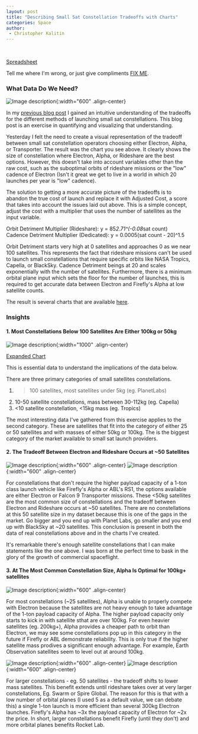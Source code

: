 ```yaml
---
layout: post
title: "Describing Small Sat Constellation Tradeoffs with Charts"
categories: Space
author:
 - Christopher Kalitin
---
```

<head>
    <meta property="og:image" content="{{site.url}}/assets/images/small-constellation-charts/Satellite-Count-Vs-Adjusted-Cost-100kg.png">
</head>

<a href="https://docs.google.com/spreadsheets/d/1VOgRbnAsQZdGIPoemRj5ApSLk_jxGanNliWEPnBB3p4/edit?gid=882883017#gid=882883017">Spreadsheet</a>

Tell me where I'm wrong, or just give compliments <a href="https://x.com/CKalitin/status/1808950068554211410">FIX ME</a>.

### <b>What Data Do We Need?</b>

![Image description]({{site.url}}/assets/images/small-sat-constellations/Cost-vs-Sat-Count-For-Different-Providers.jpg){:width="600" .align-center}

In my <a href="https://ckalitin.github.io/space/2024/07/04/small-sat-constellations.html">previous blog post</a> I gained an intuitive understanding of the tradeoffs for the different methods of launching small sat constellations. This blog post is an exercise in quantifying and visualizing that understanding. 

Yesterday I felt the need to create a visual representation of the tradeoff between small sat constellation operators choosing either Electron, Alpha, or Transporter. The result was the chart you see above. It clearly shows the size of constellation where Electron, Alpha, or Rideshare are the best options. However, this doesn't take into account variables other than the raw cost, such as the suboptimal orbits of rideshare missions or the "low" cadence of Electron (Isn't it great we get to live in a world in which 20 launches per year is "low" cadence).

The solution to getting a more accurate picture of the tradeoffs is to abandon the true cost of launch and replace it with Adjusted Cost, a score that takes into account the issues laid out above. This is a simple concept, adjust the cost with a multiplier that uses the number of satellites as the input variable.

Orbit Detriment Multiplier (Rideshare): ‎‎y = 85*2.71^(-0.08*sat count)  
Cadence Detriment Multiplier (Dedicated): y = 0.0005(sat count - 20)^1.5

Orbit Detriment starts very high at 0 satellites and approaches 0 as we near 100 satellites. This represents the fact that rideshare missions can't be used to launch small constellations that require specific orbits like NASA Tropics, Capella, or BlackSky. Cadence Detriment beings at 20 and scales exponentially with the number of satellites. Furthermore, there is a minimum orbital plane input which sets the floor for the number of launches, this is required to get accurate data between Electron and Firefly's Alpha at low satellite counts.

The result is several charts that are available <a href="https://drive.google.com/drive/folders/14e-rQjeAEDLuwaDg5BAvVCHw09pzt7JR?usp=drive_link">here</a>.

### <b>Insights</b>

#### 1. Most Constellations Below 100 Satellites Are Either 100kg or 50kg

![Image description]({{site.url}}/assets/images/small-sat-constellations/Chart.jpg){:width="1000" .align-center}

<a href="{{site.url}}/assets/images/small-sat-constellations/Chart.jpg">Expanded Chart</a>

This is essential data to understand the implications of the data below.

There are three primary categories of small satellites constellations.  
1. >100 satellites, most satellites under 5kg (eg. PlanetLabs)
2. 10-50 satellite constellations, mass between 30-112kg (eg. Capella)
3. <10 satellite constellation, <15kg mass (eg. Tropics)

The most interesting data I've gathered from this exercise applies to the second category. These are satellites that fit into the category of either 25 or 50 satellites and with masses of either 50kg or 100kg. The is the biggest category of the market available to small sat launch providers.

#### 2. The Tradeoff Between Electron and Rideshare Occurs at ~50 Satellites

![Image description]({{site.url}}/assets/images/small-constellation-charts/Satellite-Count-Vs-Adjusted-Cost-25kg.png){:width="600" .align-center}
![Image description]({{site.url}}/assets/images/small-constellation-charts/Satellite-Count-Vs-Adjusted-Cost-50kg.png){:width="600" .align-center}

For constellations that don't require the higher payload capacity of a 1-ton class launch vehicle like Firefly's Alpha or ABL's RS1, the options available are either Electron or Falcon 9 Transporter missions. These <50kg satellites are the most common size of constellations and the tradeoff between Electron and Rideshare occurs at ~50 satellites. There are no constellations at this 50 satellite size in my dataset because this is one of the gaps in the market. Go bigger and you end up with Planet Labs, go smaller and you end up with BlackSky at ~20 satellites. This conclusion is present in both the data of real constellations above and in the charts I've created.

It's remarkable there's enough satellite constellations that I can make statements like the one above. I was born at the perfect time to bask in the glory of the growth of commercial spaceflight.

#### 3. At The Most Common Constellation Size, Alpha Is Optimal for 100kg+ satellites

![Image description]({{site.url}}/assets/images/small-constellation-charts/Satellite-Mass-Vs-Adjusted-Cost-25.png){:width="600" .align-center}

For most constellations (~25 satellites), Alpha is unable to properly compete with Electron because the satellites are not heavy enough to take advantage of the 1-ton payload capacity of Alpha. The higher payload capacity only starts to kick in with satellite sthat are over 100kg. For even heavier satellites (eg. 200kg+), Alpha provides a cheaper path to orbit than Electron, we may see some constellations pop up in this category in the future if Firefly or ABL demonstrate reliability. This is only true if the higher satellite mass prodives a significant enough advantage. For example, Earth Observation satellites seem to level out at around 100kg.

![Image description]({{site.url}}/assets/images/small-constellation-charts/Satellite-Count-Vs-Adjusted-Cost-100kg.png){:width="600" .align-center}
![Image description]({{site.url}}/assets/images/small-constellation-charts/Satellite-Count-Vs-Adjusted-Cost-200kg.png){:width="600" .align-center}

For larger constellations - eg. 50 satellites - the tradeoff shifts to lower mass satellites. This benefit extends until rideshare takes over at very larger constellations, Eg. Swarm or Spire Global. The reason for this is that with a low number of orbital planes (I used 5 as a default value, we can debate this) a single 1-ton launch is more efficient than several 300kg Electron launches. Firefly's Alpha has ~3x the payload capacity of Electron for ~2x the price. In short, larger constellations benefit Firefly (until they don't) and more orbital planes benefits Rocket Lab. 